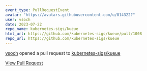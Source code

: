 ```yaml
---
event_type: PullRequestEvent
avatar: "https://avatars.githubusercontent.com/u/814322?"
user: vsoch
date: 2023-07-22
repo_name: kubernetes-sigs/kueue
html_url: https://github.com/kubernetes-sigs/kueue/pull/1008
repo_url: https://github.com/kubernetes-sigs/kueue
---
```


<a href='https://github.com/vsoch' target='_blank'>vsoch</a> opened a pull request to <a href='https://github.com/kubernetes-sigs/kueue' target='_blank'>kubernetes-sigs/kueue</a>

<a href='https://github.com/kubernetes-sigs/kueue/pull/1008' target='_blank'>View Pull Request</a>